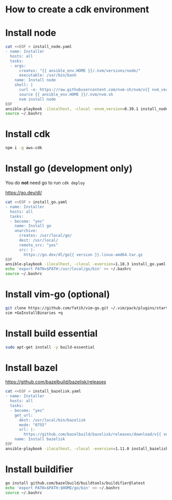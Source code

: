 # How to create a cdk environment

# Install node

```sh
cat <<EOF > install_node.yaml
- name: Installer
  hosts: all
  tasks:
  - args:
      creates: "{{ ansible_env.HOME }}/.nvm/versions/node/"
      executable: /usr/bin/bash
    name: Install node
    shell: |
      curl -o- https://raw.githubusercontent.com/nvm-sh/nvm/v{{ nvm_version }}/install.sh | bash
      source {{ ansible_env.HOME }}/.nvm/nvm.sh
      nvm install node
EOF
ansible-playbook -ilocalhost, -clocal -envm_version=0.39.1 install_node.yaml
source ~/.bashrc
```

# Install cdk
```sh
npm i -g aws-cdk
```

# Install go (development only)
You do **not** need go to run `cdk deploy`

https://go.dev/dl/
```sh
cat <<EOF > install_go.yaml
- name: Installer
  hosts: all
  tasks:
  - become: "yes"
    name: Install go
    unarchive:
      creates: /usr/local/go/
      dest: /usr/local/
      remote_src: "yes"
      src: |-
        https://go.dev/dl/go{{ version }}.linux-amd64.tar.gz
EOF
ansible-playbook -ilocalhost, -clocal -eversion=1.18.3 install_go.yaml -K
echo 'export PATH=$PATH:/usr/local/go/bin' >> ~/.bashrc
source ~/.bashrc
```

# Install vim-go (optional)
```sh
git clone https://github.com/fatih/vim-go.git ~/.vim/pack/plugins/start/vim-go
vim +GoInstallBinaries +q
```

# Install build essential
```sh
sudo apt-get install -y build-essential
```

# Install bazel
https://github.com/bazelbuild/bazelisk/releases
```sh
cat <<EOF > install_bazelisk.yaml
- name: Installer
  hosts: all
  tasks:
  - become: "yes"
    get_url:
      dest: /usr/local/bin/bazelisk
      mode: "0755"
      url: |-
        https://github.com/bazelbuild/bazelisk/releases/download/v{{ version }}/bazelisk-linux-amd64
    name: Install bazelisk
EOF
ansible-playbook -ilocalhost, -clocal -eversion=1.11.0 install_bazelisk.yaml -K
```

# Install buildifier
```sh
go install github.com/bazelbuild/buildtools/buildifier@latest
echo 'export PATH=$PATH:$HOME/go/bin' >> ~/.bashrc
source ~/.bashrc
```
